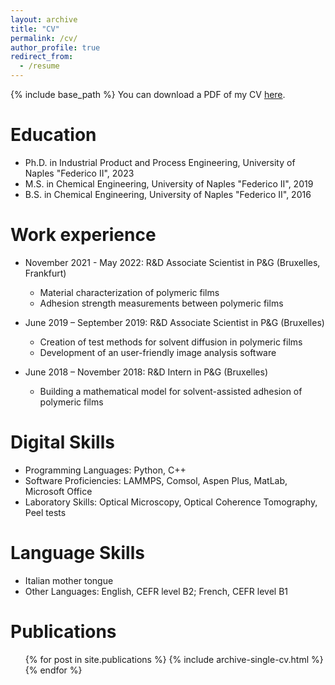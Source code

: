 ```yaml
---
layout: archive
title: "CV"
permalink: /cv/
author_profile: true
redirect_from:
  - /resume
---
```


{% include base_path %}
You can download a PDF of my CV [here](/files/cv_GiuseppePorpora.pdf).

Education
======
* Ph.D. in Industrial Product and Process Engineering, University of Naples "Federico II", 2023
* M.S. in Chemical Engineering, University of Naples "Federico II", 2019
* B.S. in Chemical Engineering, University of Naples "Federico II", 2016

Work experience
======
* November 2021 - May 2022: R&D Associate Scientist in P&G (Bruxelles, Frankfurt)
  * Material characterization of polymeric films
  * Adhesion strength measurements between polymeric films

* June 2019 – September 2019: R&D Associate Scientist in P&G (Bruxelles)
  * Creation of test methods for solvent diffusion in polymeric films
  * Development of an user-friendly image analysis software

* June 2018 – November 2018: R&D Intern in P&G (Bruxelles)
  * Building a mathematical model for solvent-assisted adhesion of polymeric films

Digital Skills
======
* Programming Languages: Python, C++
* Software Proficiencies: LAMMPS, Comsol, Aspen Plus, MatLab, Microsoft Office
* Laboratory Skills: Optical Microscopy, Optical Coherence Tomography, Peel tests

Language Skills
======
* Italian mother tongue
* Other Languages: English, CEFR level B2; French, CEFR level B1

Publications
======
  <ul>{% for post in site.publications %}
    {% include archive-single-cv.html %}
  {% endfor %}</ul>
  
<!---
Talks
======
  <ul>{% for post in site.talks %}
    {% include archive-single-talk-cv.html %}
  {% endfor %}</ul>
  
Teaching
======
  <ul>{% for post in site.teaching %}
    {% include archive-single-cv.html %}
  {% endfor %}</ul>
  
Service and leadership
======
* Currently signed in to 43 different slack teams
-->